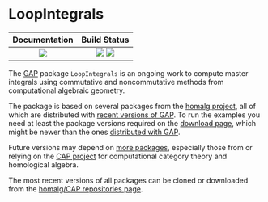 # LoopIntegrals

| **Documentation**                                                 | **Build Status**                                                                                |
|:-----------------------------------------------------------------:|:-----------------------------------------------------------------------------------------------:|
| [![][docs-stable-img]][docs-stable-url]                           | [![][tests-img]][tests-url] [![][codecov-img]][codecov-url] |

The [GAP](https://www.gap-system.org/) package `LoopIntegrals` is an ongoing work to compute master integrals using commutative and noncommutative methods from computational algebraic geometry.

The package is based on several packages from the [homalg project](https://github.com/homalg-project/homalg_project), all of which are distributed with [recent versions of GAP](https://www.gap-system.org/Releases/index.html). To run the examples you need at least the package versions required on the [download page](https://homalg-project.github.io/LoopIntegrals/), which might be newer than the ones [distributed with GAP](https://www.gap-system.org/Packages/packages.html).

Future versions may depend on [more packages](https://github.com/homalg-project/LoopIntegrals/blob/master/.circleci/config.yml#L12), especially those from or relying on the [CAP project](https://github.com/homalg-project/CAP_project) for computational category theory and homological algebra.

The most recent versions of all packages can be cloned or downloaded from the [homalg/CAP repositories page](https://github.com/homalg-project).

[docs-stable-img]: https://img.shields.io/badge/docs-stable-blue.svg
[docs-stable-url]: https://homalg-project.github.io/LoopIntegrals/doc/chap0.html

[tests-img]: https://github.com/homalg-project/LoopIntegrals/workflows/Tests/badge.svg
[tests-url]: https://github.com/homalg-project/LoopIntegrals/

[codecov-img]: https://codecov.io/gh/homalg-project/LoopIntegrals/branch/master/graph/badge.svg
[codecov-url]: https://codecov.io/gh/homalg-project/LoopIntegrals
